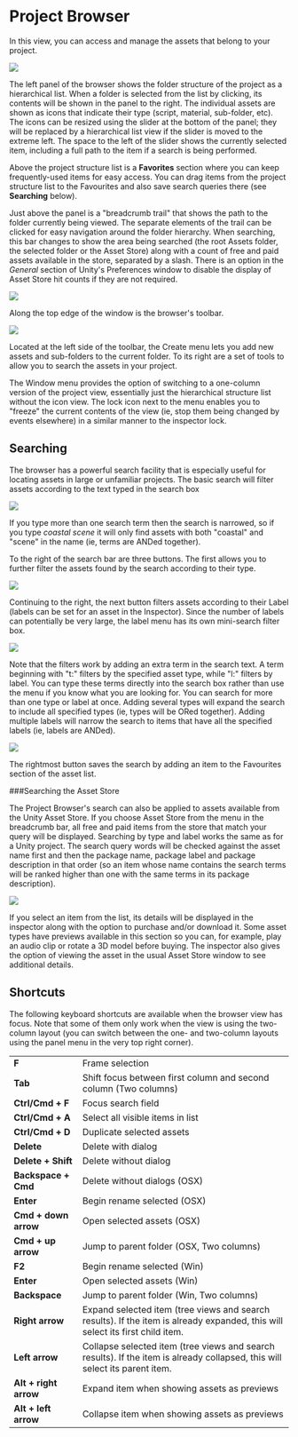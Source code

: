 Project Browser
===============


In this view, you can access and manage the assets that belong to your project.


![](http://docwiki.hq.unity3d.com/uploads/Main/ProjectBrowser.png)  

The left panel of the browser shows the folder structure of the project as a hierarchical list. When a folder is selected from the list by clicking, its contents will be shown in the panel to the right. The individual assets are shown as icons that indicate their type (script, material, sub-folder, etc). The icons can be resized using the slider at the bottom of the panel; they will be replaced by a hierarchical list view if the slider is moved to the extreme left. The space to the left of the slider shows the currently selected item, including a full path to the item if a search is being performed. 

Above the project structure list is a __Favorites__ section where you can keep frequently-used items for easy access. You can drag items from the project structure list to the Favourites and also save search queries there (see __Searching__ below).

Just above the panel is a "breadcrumb trail" that shows the path to the folder currently being viewed. The separate elements of the trail can be clicked for easy navigation around the folder hierarchy. When searching, this bar changes to show the area being searched (the root Assets folder, the selected folder or the Asset Store) along with a count of free and paid assets available in the store, separated by a slash. There is an option in the _General_ section of Unity's Preferences window to disable the display of Asset Store hit counts if they are not required.


![](http://docwiki.hq.unity3d.com/uploads/Main/ProjBrowserBreadcrumbs.png)  

Along the top edge of the window is the browser's toolbar.


![](http://docwiki.hq.unity3d.com/uploads/Main/ProjBrowserToolbar.png)  

Located at the left side of the toolbar, the <span class=menu>Create</span> menu lets you add new assets and sub-folders to the current folder. To its right are a set of tools to allow you to search the assets in your project.

The Window menu provides the option of switching to a one-column version of the project view, essentially just the hierarchical structure list without the icon view. The lock icon next to the menu enables you to "freeze" the current contents of the view (ie, stop them being changed by events elsewhere) in a similar manner to the inspector lock.

Searching
---------

The browser has a powerful search facility that is especially useful for locating assets in large or unfamiliar projects. The basic search will filter assets according to the text typed in the search box


![](http://docwiki.hq.unity3d.com/uploads/Main/ProjBrowserSearchBasic.png)  

If you type more than one search term then the search is narrowed, so if you type _coastal scene_ it will only find assets with both "coastal" and "scene" in the name (ie, terms are ANDed together).

To the right of the search bar are three buttons. The first allows you to further filter the assets found by the search according to their type.


![](http://docwiki.hq.unity3d.com/uploads/Main/ProjBrowserTypeMenu.png)  

Continuing to the right, the next button filters assets according to their Label (labels can be set for an asset in the Inspector). Since the number of labels can potentially be very large, the label menu has its own mini-search filter box.


![](http://docwiki.hq.unity3d.com/uploads/Main/ProjBrowserLabelMenu.png)  

Note that the filters work by adding an extra term in the search text. A term beginning with "t:" filters by the specified asset type, while "l:" filters by label. You can type these terms directly into the search box rather than use the menu if you know what you are looking for. You can search for more than one type or label at once. Adding several types will expand the search to include all specified types (ie, types will be ORed together). Adding multiple labels will narrow the search to items that have all the specified labels (ie, labels are ANDed).


![](http://docwiki.hq.unity3d.com/uploads/Main/ProjBrowserSearchTypeAndLabel.png)  

The rightmost button saves the search by adding an item to the Favourites section of the asset list.

###Searching the Asset Store

The Project Browser's search can also be applied to assets available from the Unity <span class=keyword>Asset Store</span>. If you choose <span class=menu>Asset Store</span> from the menu in the breadcrumb bar, all free and paid items from the store that match your query will be displayed. Searching by type and label works the same as for a Unity project. The search query words will be checked against the asset name first and then the package name, package label and package description in that order (so an item whose name contains the search terms will be ranked higher than one with the same terms in its package description).


![](http://docwiki.hq.unity3d.com/uploads/Main/ProjBrowserAssetStoreSearch.png)  

If you select an item from the list, its details will be displayed in the inspector along with the option to purchase and/or download it. Some asset types have previews available in this section so you can, for example, play an audio clip or rotate a 3D model before buying. The inspector also gives the option of viewing the asset in the usual Asset Store window to see additional details.



Shortcuts
---------


The following keyboard shortcuts are available when the browser view has focus. Note that some of them only work when the view is using the two-column layout (you can switch between the one- and two-column layouts using the panel menu in the very top right corner).


|    |    |
|:---|:---|
|__F__ |Frame selection |
|__Tab__ |Shift focus between first column and second column  (Two columns)|
|__Ctrl/Cmd + F__ |Focus search field|
|__Ctrl/Cmd + A__ |Select all visible items in list|
|__Ctrl/Cmd + D__ |Duplicate selected assets|
|__Delete__ |Delete with dialog|
|__Delete + Shift__ |Delete without dialog|
|__Backspace + Cmd__ |Delete without dialogs (OSX)|
|__Enter__ |Begin rename selected (OSX)|
|__Cmd + down arrow__ |Open selected assets (OSX)|
|__Cmd + up arrow__ |Jump to parent folder (OSX, Two columns)|
|__F2__ |Begin rename selected (Win)|
|__Enter__ |Open selected assets (Win)|
|__Backspace__ |Jump to parent folder (Win, Two columns)|
|__Right arrow__ |Expand selected item (tree views and search results). If the item is already expanded, this will select its first child item. |
|__Left arrow__ |Collapse selected item (tree views and search results). If the item is already collapsed, this will select its parent item. |
|__Alt + right arrow__ |Expand item when showing assets as previews |
|__Alt + left arrow__ |Collapse item when showing assets as previews |
